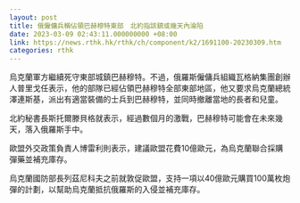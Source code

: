 ```yaml
---
layout: post
title: 俄僱傭兵稱佔領巴赫穆特東部　北約指該鎮或幾天內淪陷
date: 2023-03-09 02:43:11.000000000 +08:00
link: https://news.rthk.hk/rthk/ch/component/k2/1691100-20230309.htm
categories: rthk
---
```


烏克蘭軍方繼續死守東部城鎮巴赫穆特。不過，俄羅斯僱傭兵組織瓦格納集團創辦人普里戈任表示，他的部隊已經佔領巴赫穆特全部東部地區，他又要求烏克蘭總統澤連斯基，派出有適當裝備的士兵到巴赫穆特，並同時撤離當地的長者和兒童。

北約秘書長斯托爾滕貝格就表示，經過數個月的激戰，巴赫穆特可能會在未來幾天，落入俄羅斯手中。

歐盟外交政策負責人博雷利則表示，建議歐盟花費10億歐元，為烏克蘭聯合採購彈藥並補充庫存。

烏克蘭國防部長列茲尼科夫之前就敦促歐盟，支持一項以40億歐元購買100萬枚炮彈的計劃，以幫助烏克蘭抵抗俄羅斯的入侵並補充庫存。
